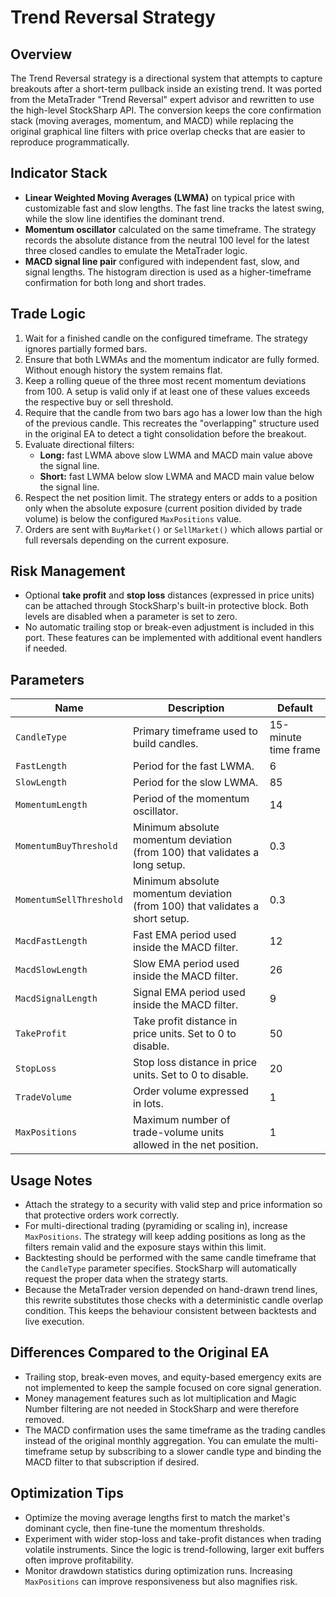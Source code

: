 # Trend Reversal Strategy

## Overview
The Trend Reversal strategy is a directional system that attempts to capture breakouts after a short-term pullback inside an existing trend. It was ported from the MetaTrader "Trend Reversal" expert advisor and rewritten to use the high-level StockSharp API. The conversion keeps the core confirmation stack (moving averages, momentum, and MACD) while replacing the original graphical line filters with price overlap checks that are easier to reproduce programmatically.

## Indicator Stack
- **Linear Weighted Moving Averages (LWMA)** on typical price with customizable fast and slow lengths. The fast line tracks the latest swing, while the slow line identifies the dominant trend.
- **Momentum oscillator** calculated on the same timeframe. The strategy records the absolute distance from the neutral 100 level for the latest three closed candles to emulate the MetaTrader logic.
- **MACD signal line pair** configured with independent fast, slow, and signal lengths. The histogram direction is used as a higher-timeframe confirmation for both long and short trades.

## Trade Logic
1. Wait for a finished candle on the configured timeframe. The strategy ignores partially formed bars.
2. Ensure that both LWMAs and the momentum indicator are fully formed. Without enough history the system remains flat.
3. Keep a rolling queue of the three most recent momentum deviations from 100. A setup is valid only if at least one of these values exceeds the respective buy or sell threshold.
4. Require that the candle from two bars ago has a lower low than the high of the previous candle. This recreates the "overlapping" structure used in the original EA to detect a tight consolidation before the breakout.
5. Evaluate directional filters:
   - **Long:** fast LWMA above slow LWMA and MACD main value above the signal line.
   - **Short:** fast LWMA below slow LWMA and MACD main value below the signal line.
6. Respect the net position limit. The strategy enters or adds to a position only when the absolute exposure (current position divided by trade volume) is below the configured `MaxPositions` value.
7. Orders are sent with `BuyMarket()` or `SellMarket()` which allows partial or full reversals depending on the current exposure.

## Risk Management
- Optional **take profit** and **stop loss** distances (expressed in price units) can be attached through StockSharp's built-in protective block. Both levels are disabled when a parameter is set to zero.
- No automatic trailing stop or break-even adjustment is included in this port. These features can be implemented with additional event handlers if needed.

## Parameters
| Name | Description | Default |
| --- | --- | --- |
| `CandleType` | Primary timeframe used to build candles. | 15-minute time frame |
| `FastLength` | Period for the fast LWMA. | 6 |
| `SlowLength` | Period for the slow LWMA. | 85 |
| `MomentumLength` | Period of the momentum oscillator. | 14 |
| `MomentumBuyThreshold` | Minimum absolute momentum deviation (from 100) that validates a long setup. | 0.3 |
| `MomentumSellThreshold` | Minimum absolute momentum deviation (from 100) that validates a short setup. | 0.3 |
| `MacdFastLength` | Fast EMA period used inside the MACD filter. | 12 |
| `MacdSlowLength` | Slow EMA period used inside the MACD filter. | 26 |
| `MacdSignalLength` | Signal EMA period used inside the MACD filter. | 9 |
| `TakeProfit` | Take profit distance in price units. Set to 0 to disable. | 50 |
| `StopLoss` | Stop loss distance in price units. Set to 0 to disable. | 20 |
| `TradeVolume` | Order volume expressed in lots. | 1 |
| `MaxPositions` | Maximum number of trade-volume units allowed in the net position. | 1 |

## Usage Notes
- Attach the strategy to a security with valid step and price information so that protective orders work correctly.
- For multi-directional trading (pyramiding or scaling in), increase `MaxPositions`. The strategy will keep adding positions as long as the filters remain valid and the exposure stays within this limit.
- Backtesting should be performed with the same candle timeframe that the `CandleType` parameter specifies. StockSharp will automatically request the proper data when the strategy starts.
- Because the MetaTrader version depended on hand-drawn trend lines, this rewrite substitutes those checks with a deterministic candle overlap condition. This keeps the behaviour consistent between backtests and live execution.

## Differences Compared to the Original EA
- Trailing stop, break-even moves, and equity-based emergency exits are not implemented to keep the sample focused on core signal generation.
- Money management features such as lot multiplication and Magic Number filtering are not needed in StockSharp and were therefore removed.
- The MACD confirmation uses the same timeframe as the trading candles instead of the original monthly aggregation. You can emulate the multi-timeframe setup by subscribing to a slower candle type and binding the MACD filter to that subscription if desired.

## Optimization Tips
- Optimize the moving average lengths first to match the market's dominant cycle, then fine-tune the momentum thresholds.
- Experiment with wider stop-loss and take-profit distances when trading volatile instruments. Since the logic is trend-following, larger exit buffers often improve profitability.
- Monitor drawdown statistics during optimization runs. Increasing `MaxPositions` can improve responsiveness but also magnifies risk.

